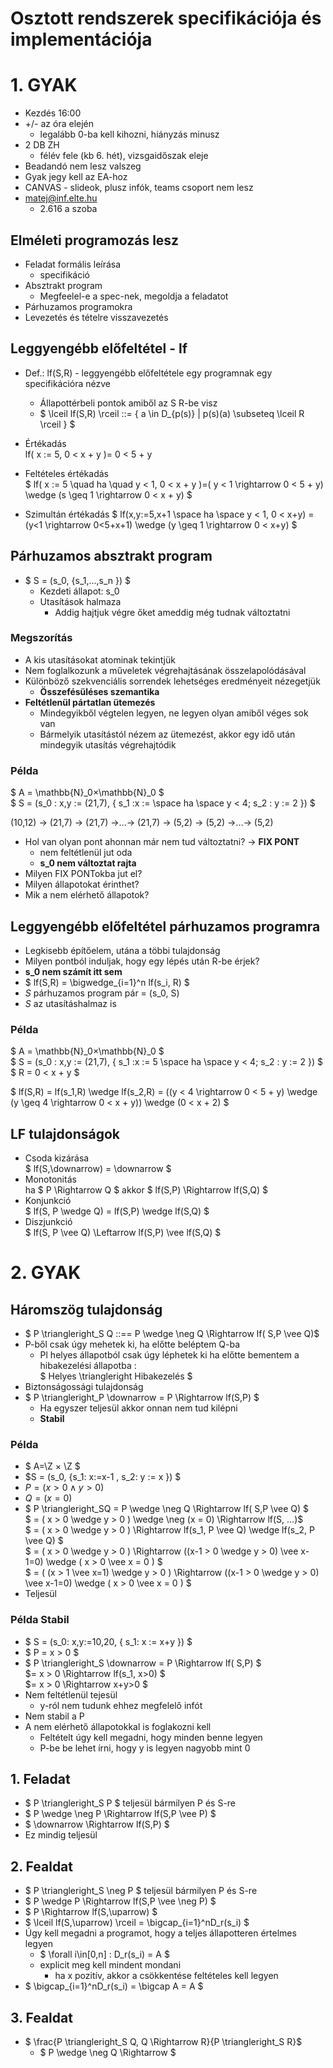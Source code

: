 # Osztott rendszerek specifikációja és implementációja

# 1. GYAK

- Kezdés 16:00
- +/- az óra elején
    - legalább 0-ba kell kihozni, hiányzás minusz
- 2 DB ZH
    - félév fele (kb 6. hét), vizsgaidőszak eleje
- Beadandó nem lesz valszeg
- Gyak jegy kell az EA-hoz
- CANVAS - slideok, plusz infók, teams csoport nem lesz
- matej@inf.elte.hu
    - 2.616 a szoba

## Elméleti programozás lesz

- Feladat formális leírása
    - specifikáció
- Absztrakt program
    - Megfeelel-e a spec-nek, megoldja a feladatot
- Párhuzamos programokra
- Levezetés és tételre visszavezetés

## Leggyengébb előfeltétel - lf

- Def.: lf(S,R) - leggyengébb előfeltétele egy programnak egy specifikációra nézve
    - Állapottérbeli pontok amiből az S R-be visz
    - $ \lceil lf(S,R) \rceil ::= \{ a \in D_{p(s)} | p(s)(a) \subseteq \lceil R \rceil \}  $

- Értékadás  
    lf( x := 5, 0 < x + y )= 0 < 5 + y
- Feltételes értékadás  
    $ lf( x := 5 \quad ha \quad y < 1, 0 < x + y )=( y < 1 \rightarrow 0 < 5 + y) \wedge (s \geq 1 \rightarrow 0 < x + y) $
- Szimultán értékadás 
    $ lf(x,y:=5,x+1 \space ha \space y < 1, 0 < x+y) = (y<1 \rightarrow 0<5+x+1) \wedge (y \geq 1 \rightarrow 0 < x+y) $

## **Párhuzamos absztrakt program**

- $ S = (s_0, \{s_1,...,s_n \}) $ 
    - Kezdeti állapot: s_0
    - Utasítások halmaza
        - Addig hajtjuk végre őket ameddig még tudnak változtatni

### Megszorítás

- A kis utasításokat atominak tekintjük
- Nem foglalkozunk a műveletek végrehajtásának összelapolódásával
- Különböző szekvenciális sorrendek lehetséges eredményeit nézegetjük
    - **Összefésüléses szemantika**
- **Feltétlenül pártatlan ütemezés**
    - Mindegyikből végtelen legyen, ne legyen olyan amiből véges sok van
    - Bármelyik utasítástól nézem az ütemezést, akkor egy idő után mindegyik utasítás végrehajtódik

### Példa

$ A = \mathbb{N}_0×\mathbb{N}_0 $  
$ S = (s_0 : x,y := (21,7), \{ s_1 :x := \space ha \space y < 4; s_2 : y := 2 \}) $  

(10,12) -> (21,7) -> (21,7) ->...-> (21,7) -> (5,2) -> (5,2) ->...-> (5,2) 

- Hol van olyan pont ahonnan már nem tud változtatni? -> **FIX PONT**
    - nem feltétlenül jut oda
    - **s_0 nem változtat rajta**
- Milyen FIX PONTokba jut el?
- Milyen állapotokat érinthet?
- Mik a nem elérhető állapotok?

## Leggyengébb előfeltétel párhuzamos programra

- Legkisebb építőelem, utána a többi tulajdonság
- Milyen pontból induljak, hogy egy lépés után R-be érjek?
- **s_0 nem számít itt sem**
- $ lf(S,R) = \bigwedge_{i=1}^n lf(s_i, R) $
- *S* párhuzamos program pár = (s_0, S)
- *S* az utasításhalmaz is

### Példa

$ A = \mathbb{N}_0×\mathbb{N}_0 $  
$ S = (s_0 : x,y := (21,7), \{ s_1 :x := 5 \space ha \space y < 4; s_2 : y := 2 \}) $  
$ R = 0 < x + y $

$ lf(S,R) = lf(s_1,R) \wedge lf(s_2,R) = ((y < 4 \rightarrow 0 < 5 + y) \wedge (y \geq 4 \rightarrow 0 < x + y)) \wedge (0 < x + 2) $

## LF tulajdonságok
- Csoda kizárása  
    $ lf(S,\downarrow) = \downarrow $
- Monotonitás  
    ha $ P \Rightarrow Q $ akkor $ lf(S,P) \Rightarrow lf(S,Q) $
- Konjunkció  
    $ lf(S, P \wedge Q) = lf(S,P) \wedge lf(S,Q) $
- Diszjunkció  
    $ lf(S, P \vee Q) \Leftarrow lf(S,P) \vee lf(S,Q) $

# 2. GYAK

## Háromszög tulajdonság

- $ P \triangleright_S Q ::== P \wedge \neg Q \Rightarrow lf( S,P \vee Q)$
- P-ből csak úgy mehetek ki, ha előtte beléptem Q-ba
    - Pl helyes állapotból csak úgy léphetek ki ha előtte bementem a hibakezelési állapotba :  
    $ Helyes \triangleright Hibakezelés $
- Biztonságossági tulajdonság
- $ P \triangleright_P \downarrow = P \Rightarrow lf(S,P) $
    - Ha egyszer teljesül akkor onnan nem tud kilépni
    - **Stabil**

### Példa

- $ A=\Z × \Z $
- $S = (s_0, \{s_1: x:=x-1 , s_2: y := x \}) $
- $P = ( x > 0 \wedge y > 0 )$
- $Q = (x = 0)$
- $ P \triangleright_SQ = P \wedge \neg Q \Rightarrow lf( S,P \vee Q) $  
    $ = ( x > 0 \wedge y > 0 ) \wedge \neg (x = 0) \Rightarrow lf(S, ...)$  
    $ = ( x > 0 \wedge y > 0 ) \Rightarrow lf(s_1, P \vee Q) \wedge lf(s_2, P \vee Q) $  
    $ = ( x > 0 \wedge y > 0 ) \Rightarrow ((x-1 > 0 \wedge y > 0) \vee x-1=0) \wedge ( x > 0 \vee x = 0 ) $  
    $ = ( (x > 1 \vee x=1) \wedge y > 0 ) \Rightarrow ((x-1 > 0 \wedge y > 0) \vee x-1=0) \wedge ( x > 0 \vee x = 0 ) $
- Teljesül

### Példa Stabil
- $ S = (s_0: x,y:=10,20, \{ s_1: x := x+y \}) $
- $ P = x > 0 $
- $ P \triangleright_S \downarrow = P \Rightarrow lf( S,P) $  
    $= x > 0 \Rightarrow lf(s_1, x>0) $  
    $= x > 0 \Rightarrow x+y>0 $
- Nem feltétlenül tejesül
    - y-ról nem tudunk ehhez megfelelő infót
- Nem stabil a P
- A nem elérhető állapotokkal is foglakozni kell
    - Feltételt úgy kell megadni, hogy minden benne legyen
    - P-be be lehet írni, hogy y is legyen nagyobb mint 0

## 1. Feladat

- $ P \triangleright_S P $ teljesül bármilyen P és S-re
- $ P \wedge \neg P \Rightarrow lf(S,P \vee P) $
- $ \downarrow \Rightarrow lf(S,P) $
- Ez mindig teljesül

## 2. Fealdat

- $ P \triangleright_S \neg P $ teljesül bármilyen P és S-re
- $ P \wedge P \Rightarrow lf(S,P \vee \neg P) $
- $ P \Rightarrow lf(S,\uparrow) $
- $ \lceil lf(S,\uparrow) \rceil = \bigcap_{i=1}^nD_r(s_i) $
- Úgy kell megadni a programot, hogy a teljes állapotteren értelmes legyen
    - $ \forall i\in[0,n] : D_r(s_i) = A $
    - explicit meg kell mindent mondani
        - ha x pozitív, akkor a csökkentése feltételes kell legyen
- $ \bigcap_{i=1}^nD_r(s_i) = \bigcap A = A $

## 3. Fealdat

- $ \frac{P \triangleright_S Q, Q \Rightarrow R}{P \triangleright_S R}$
    - $ P \wedge \neg Q \Rightarrow  $
